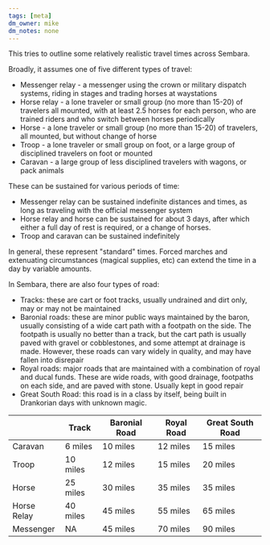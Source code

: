 ```yaml
---
tags: [meta]
dm_owner: mike
dm_notes: none
---
```



This tries to outline some relatively realistic travel times across Sembara.

Broadly, it assumes one of five different types of travel:

* Messenger relay - a messenger using the crown or military dispatch systems, riding in stages and trading horses at waystations
* Horse relay - a lone traveler or small group (no more than 15-20) of travelers all mounted, with at least 2.5 horses for each person, who are trained riders and who switch between horses periodically
* Horse - a lone traveler or small group (no more than 15-20) of travelers, all mounted, but without change of horse
* Troop - a lone traveler or small group on foot, or a large group of disciplined travelers on foot or mounted
* Caravan - a large group of less disciplined travelers with wagons, or pack animals

These can be sustained for various periods of time:
* Messenger relay can be sustained indefinite distances and times, as long as traveling with the official messenger system
* Horse relay and horse can be sustained for about 3 days, after which either a full day of rest is required, or a change of horses. 
* Troop and caravan can be sustained indefinitely

In general, these represent "standard" times. Forced marches and extenuating circumstances (magical supplies, etc) can extend the time in a day by variable amounts.

In Sembara, there are also four types of road:

* Tracks: these are cart or foot tracks, usually undrained and dirt only, may or may not be maintained
* Baronial roads: these are minor public ways maintained by the baron, usually consisting of a wide cart path with a footpath on the side. The footpath is usually no better than a track, but the cart path is usually paved with gravel or cobblestones, and some attempt at drainage is made. However, these roads can vary widely in quality, and may have fallen into disrepair
* Royal roads: major roads that are maintained with a combination of royal and ducal funds. These are wide roads, with good drainage, footpaths on each side, and are paved with stone. Usually kept in good repair
* Great South Road: this road is in a class by itself, being built in Drankorian days with unknown magic. 


|             | Track    | Baronial Road | Royal Road | Great South Road |
| ----------- | -------- | ------------- | ---------- | ---------------- |
| Caravan     | 6 miles  | 10 miles      | 12 miles   | 15 miles         |
| Troop       | 10 miles | 12 miles      | 15 miles   | 20 miles         |
| Horse       | 25 miles | 30 miles      | 35 miles   | 35 miles         |
| Horse Relay | 40 miles | 45 miles      | 55 miles   | 65 miles         |
| Messenger   | NA       | 45 miles      | 70 miles   | 90 miles         |
